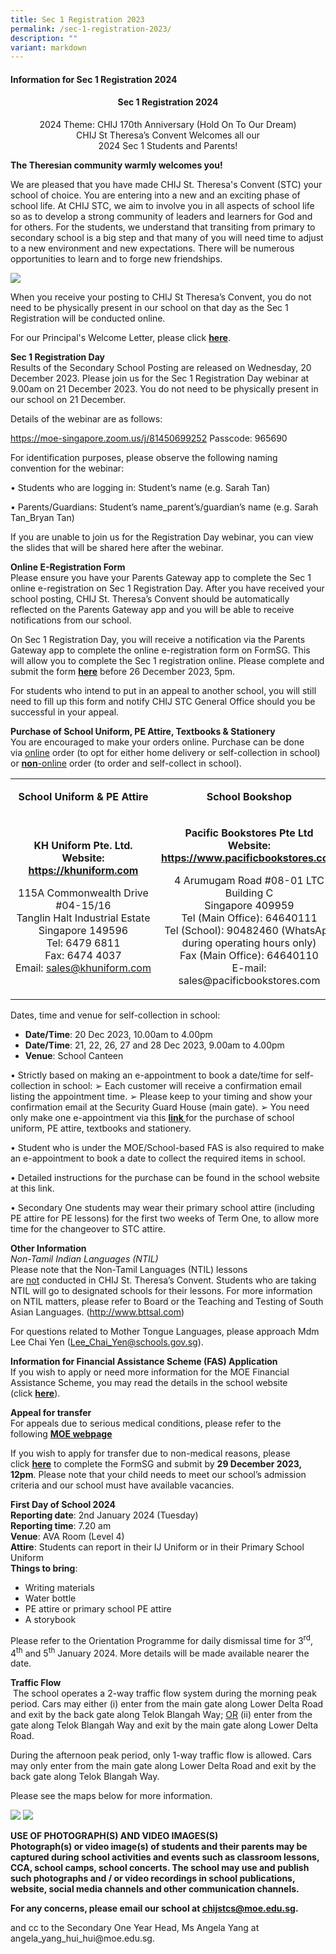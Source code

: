 ```yaml
---
title: Sec 1 Registration 2023
permalink: /sec-1-registration-2023/
description: ""
variant: markdown
---
```

<h4><strong>Information for Sec 1 Registration 2024</strong></h4>
<h4 style="text-align: center;">Sec 1 Registration 2024</h4>
<p style="text-align: center;">2024 Theme: CHIJ 170th Anniversary (Hold On To Our Dream)<br>CHIJ St Theresa’s Convent Welcomes all our<br>2024 Sec 1 Students and Parents!</p>
<p><strong>The Theresian community warmly welcomes you!</strong></p>
<p>We are pleased that you have made CHIJ St. Theresa's Convent (STC) your school of choice. You are entering into a new and an exciting phase of school life. At CHIJ STC, we aim to involve you in all aspects of school life so as to develop a strong community of leaders and learners for God and for others.&nbsp;For the students, we understand that transiting from primary to secondary school is a big step and that many of you will need time to adjust to a new environment and new expectations. There will be numerous opportunities to learn and to forge new friendships.</p>
<img src="/images/sec1.jpg">
<p>When you receive your posting to CHIJ St Theresa’s Convent, you&nbsp;do not need to be physically present&nbsp;in our school on that day as the Sec 1 Registration will be conducted online.</p>
<p>For our Principal's Welcome Letter, please click&nbsp;<a href="https://drive.google.com/file/d/1Su2Fxh6tLPF58CUFzDGloiJFjK4-Sixd/view?usp=share_link" target=""><strong>here</strong></a>.</p>
<p><strong>Sec 1 Registration Day<br></strong>Results of the Secondary School Posting are released on Wednesday, 20 December 2023. Please join us for the Sec 1 Registration Day webinar at 9.00am on 21 December 2023. You do not need to be physically present in our school on 21 December.
</p><p>Details of the webinar are as follows:
	
https://moe-singapore.zoom.us/j/81450699252
 Passcode: 965690<br>
	
For identification purposes, please observe the following naming convention for the webinar:
	
• Students who are logging in: Student’s name (e.g. Sarah Tan)
	
• Parents/Guardians: Student’s name_parent’s/guardian’s name (e.g. Sarah Tan_Bryan Tan)
	
If you are unable to join us for the Registration Day webinar, you can view the slides that will be shared here after the webinar.
</p><p><strong>Online E-Registration Form</strong><br>Please ensure you have your Parents Gateway app to complete the Sec 1 online e-registration on Sec 1 Registration Day. After you have received your school posting, CHIJ St. Theresa’s Convent should be automatically reflected on the Parents Gateway app and you will be able to receive notifications from our school.</p>
<p>On Sec 1 Registration Day, you will receive a notification via the Parents Gateway app to complete the online e-registration form on FormSG. This will allow you to complete the Sec 1 registration online. Please complete and submit the form&nbsp;<a href="https://form.gov.sg/65814ab51a441c00115f3144"><strong>here</strong></a> before 26 December 2023, 5pm.</p>
<p>For students who intend to put in an appeal to another school, you will still need to fill up this form and notify CHIJ STC General Office should you be successful in your appeal.</p>
<p><strong>Purchase of School Uniform, PE Attire, Textbooks &amp; Stationery<br></strong>You are encouraged to make your orders online.&nbsp;Purchase can be done via&nbsp;<u>online</u>&nbsp;order (to opt for either home delivery or self-collection in school) or&nbsp;<strong><u>non</u></strong><u>-online</u>&nbsp;order (to order and self-collect in school).</p>
<table width="623">
<tbody>
<tr>
<td style="text-align: center;" width="293">
<p><strong>School Uniform &amp; PE Attire</strong></p>
</td>
<td style="text-align: center;" width="331">
<p><strong>School Bookshop</strong></p>
</td>
</tr>
<tr>
<td style="text-align: center;" width="293">
<p><strong>KH Uniform Pte. Ltd.<br></strong><strong>Website: <a href="https://khuniform.com">https://khuniform.com</a></strong></p>
<p>115A Commonwealth Drive #04-15/16<br>Tanglin Halt Industrial Estate<br>Singapore 149596<br>Tel: 6479 6811<br>Fax: 6474 4037<br>Email:&nbsp;<a href="mailto:sales@khuniform.com">sales@khuniform.com</a></p>
</td>
<td style="text-align: center;" width="331">
<p><strong>Pacific Bookstores Pte Ltd<br></strong><strong>Website: <a href="https://www.pacificbookstores.com">https://www.pacificbookstores.com</a></strong></p>
<p>4 Arumugam Road #08-01 LTC Building C<br>Singapore 409959<br>Tel (Main Office): 64640111<br>Tel (School): 90482460 (WhatsApp during operating hours only)<br>Fax (Main Office): 64640110<br>E-mail: sales@pacificbookstores.com</p>
</td>
</tr>
</tbody>
</table>
<p>Dates, time and venue for self-collection in school:</p>
<ul>
<li><strong>Date/Time</strong>: 20 Dec 2023, 10.00am to 4.00pm</li>
<li><strong>Date/Time</strong>: 21, 22, 26, 27 and 28 Dec 2023, 9.00am to 4.00pm</li>
<li><strong>Venue</strong>: School Canteen</li>
</ul>
• Strictly based on making an e-appointment to book a date/time for self-collection in school: ➢ Each customer will receive a confirmation email listing the appointment time. 
➢ Please keep to your timing and show your confirmation email at the Security Guard House (main gate). 
➢ You need only make one e-appointment via this <a href="https://www.picktime.com/stc2023"><strong>link </strong></a>for the purchase of school uniform, PE attire, textbooks and stationery.

• Student who is under the MOE/School-based FAS is also required to make an e-appointment to book a date to collect the required items in school.

• Detailed instructions for the purchase can be found in the school website at this link.

• Secondary One students may wear their primary school attire (including PE attire for PE lessons) for the first two weeks of Term One, to allow more time for the changeover to STC attire.
<p><strong>Other Information<br></strong><em>Non-Tamil Indian Languages (NTIL)<br></em>Please note that the Non-Tamil Languages (NTIL) lessons are&nbsp;<u>not</u>&nbsp;conducted in CHIJ St. Theresa’s Convent. Students who are taking NTIL will go to designated schools for their lessons. For more information on NTIL matters, please refer to Board or the Teaching and Testing of South Asian Languages. (<a href="http://www.bttsal.com/">http://www.bttsal.com</a>)</p>
<p>For questions related to Mother Tongue Languages, please approach Mdm Lee Chai Yen (<a href="mailto:Lee_Chai_Yen@schools.gov.sg">Lee_Chai_Yen@schools.gov.sg</a>).</p>

<p><strong>Information for Financial Assistance Scheme (FAS) Application<br></strong>If you wish to apply or need more information for the MOE Financial Assistance Scheme, you may read the details in the school website (click&nbsp;<a href="/others/home-tab-box/parents/moe-financial-assistance-scheme-fas"><strong>here</strong></a>).</p>
<p><strong>Appeal for transfer</strong><br>For appeals due to serious medical conditions, please refer to the following&nbsp;<a href="https://www.moe.gov.sg/secondary/s1-posting/results/appeal-for-school-transfer"><strong>MOE webpage</strong></a></p>
<p>If you wish to apply for transfer due to non-medical reasons, please click&nbsp;<a href="https://form.gov.sg/639bdb22ad255700121bac88"><strong>here</strong></a>&nbsp;to complete the FormSG and submit by&nbsp;<strong>29 December 2023, 12pm</strong>. Please note that your child needs to meet our school’s admission criteria and our school must have available vacancies.</p>
<p><strong>First Day of School 2024<br></strong><strong>Reporting date</strong>: 2nd January 2024 (Tuesday)<br><strong>Reporting time</strong>: 7.20 am<br><strong>Venue</strong>: AVA Room (Level 4)<br><strong>Attire</strong>: Students can report in their IJ Uniform or in their Primary School Uniform<br><strong>Things to bring</strong>:</p>
<ul>
<li>Writing materials</li>
<li>Water bottle</li>
<li>PE attire or primary school PE attire</li>
<li>A storybook</li>
</ul>
<p>Please refer to the Orientation Programme for daily dismissal time for 3<sup>rd</sup>, 4<sup>th</sup>&nbsp;and 5<sup>th</sup>&nbsp;January 2024.&nbsp;More details will be made available nearer the date.</p>
<p><strong>Traffic Flow<br></strong>&nbsp;The school operates a 2-way traffic flow system during the morning peak period. Cars may either (i) enter from the main gate along Lower Delta Road and exit by the back gate along Telok Blangah Way;&nbsp;<u>OR</u>&nbsp;(ii) enter from the gate along Telok Blangah Way and exit by the main gate along Lower Delta Road.</p>
<p>During the afternoon peak period, only 1-way traffic flow is allowed. Cars may only enter from the main gate along Lower Delta Road and exit by the back gate along Telok Blangah Way.</p>
<p>Please see the maps below for more information.</p>
<img src="/images/tf11.png">
<img src="/images/tf2.png">


<p><strong>USE OF PHOTOGRAPH(S) AND VIDEO IMAGES(S)<br></strong><strong>Photograph(s) or video image(s) of students and their parents may be captured during school activities and events such as classroom lessons, CCA, school camps, school concerts. The school may use and publish such photographs and / or video recordings in school publications, website, social media channels and other communication channels.</strong></p>
<p><strong>For any concerns, please email our school at&nbsp;</strong><a href="mailto:chijstcs@moe.edu.sg"><strong>chijstcs@moe.edu.sg</strong></a><strong>.</strong></p>and cc to the Secondary One Year Head, Ms Angela Yang at angela_yang_hui_hui@moe.edu.sg.